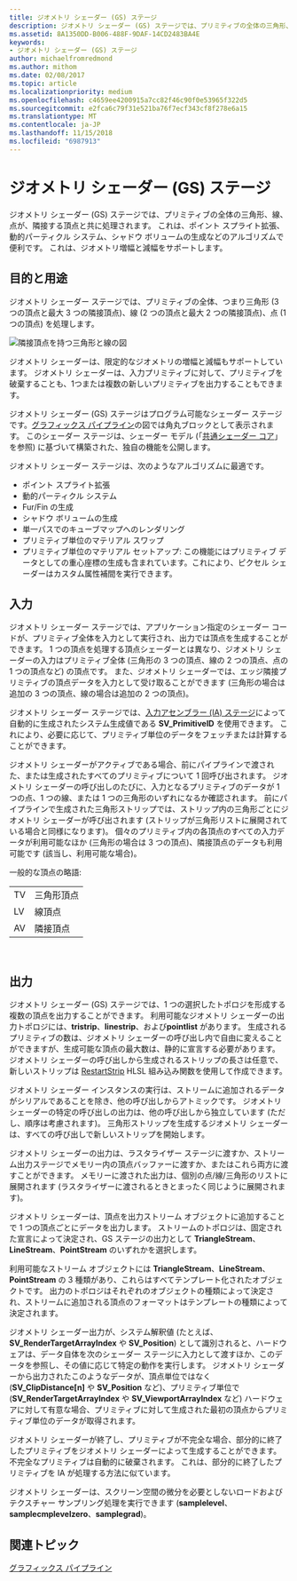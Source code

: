 ```yaml
---
title: ジオメトリ シェーダー (GS) ステージ
description: ジオメトリ シェーダー (GS) ステージでは、プリミティブの全体の三角形、線、点が、隣接する頂点と共に処理されます。
ms.assetid: 8A1350DD-B006-488F-9DAF-14CD2483BA4E
keywords:
- ジオメトリ シェーダー (GS) ステージ
author: michaelfromredmond
ms.author: mithom
ms.date: 02/08/2017
ms.topic: article
ms.localizationpriority: medium
ms.openlocfilehash: c4659ee4200915a7cc82f46c90f0e53965f322d5
ms.sourcegitcommit: e2fca6c79f31e521ba76f7ecf343cf8f278e6a15
ms.translationtype: MT
ms.contentlocale: ja-JP
ms.lasthandoff: 11/15/2018
ms.locfileid: "6987913"
---
```

# <a name="geometry-shader-gs-stage"></a>ジオメトリ シェーダー (GS) ステージ


ジオメトリ シェーダー (GS) ステージでは、プリミティブの全体の三角形、線、点が、隣接する頂点と共に処理されます。 これは、ポイント スプライト拡張、動的パーティクル システム、シャドウ ボリュームの生成などのアルゴリズムで便利です。 これは、ジオメトリ増幅と減幅をサポートします。

## <a name="span-idpurposeandusesspanspan-idpurposeandusesspanspan-idpurposeandusesspanpurpose-and-uses"></a><span id="Purpose_and_uses"></span><span id="purpose_and_uses"></span><span id="PURPOSE_AND_USES"></span>目的と用途


ジオメトリ シェーダー ステージでは、プリミティブの全体、つまり三角形 (3 つの頂点と最大 3 つの隣接頂点)、線 (2 つの頂点と最大 2 つの隣接頂点)、点 (1 つの頂点) を処理します。

![隣接頂点を持つ三角形と線の図](images/d3d10-gs.png)

ジオメトリ シェーダーは、限定的なジオメトリの増幅と減幅もサポートしています。 ジオメトリ シェーダーは、入力プリミティブに対して、プリミティブを破棄することも、1つまたは複数の新しいプリミティブを出力することもできます。

ジオメトリ シェーダー (GS) ステージはプログラム可能なシェーダー ステージです。[グラフィックス パイプライン](graphics-pipeline.md)の図では角丸ブロックとして表示されます。 このシェーダー ステージは、シェーダー モデル (「[共通シェーダー コア](https://msdn.microsoft.com/library/windows/desktop/bb509580)」を参照) に基づいて構築された、独自の機能を公開します。

ジオメトリ シェーダー ステージは、次のようなアルゴリズムに最適です。

-   ポイント スプライト拡張
-   動的パーティクル システム
-   Fur/Fin の生成
-   シャドウ ボリュームの生成
-   単一パスでのキューブマップへのレンダリング
-   プリミティブ単位のマテリアル スワップ
-   プリミティブ単位のマテリアル セットアップ: この機能にはプリミティブ データとしての重心座標の生成も含まれています。これにより、ピクセル シェーダーはカスタム属性補間を実行できます。

## <a name="span-idinputspanspan-idinputspanspan-idinputspaninput"></a><span id="Input"></span><span id="input"></span><span id="INPUT"></span>入力


ジオメトリ シェーダー ステージでは、アプリケーション指定のシェーダー コードが、プリミティブ全体を入力として実行され、出力では頂点を生成することができます。 1 つの頂点を処理する頂点シェーダーとは異なり、ジオメトリ シェーダーの入力はプリミティブ全体 (三角形の 3 つの頂点、線の 2 つの頂点、点の 1 つの頂点など) の頂点です。 また、ジオメトリ シェーダーでは、エッジ隣接プリミティブの頂点データを入力として受け取ることができます (三角形の場合は追加の 3 つの頂点、線の場合は追加の 2 つの頂点)。

ジオメトリ シェーダー ステージでは、[入力アセンブラー (IA) ステージ](input-assembler-stage--ia-.md)によって自動的に生成されたシステム生成値である **SV\_PrimitiveID** を使用できます。 これにより、必要に応じて、プリミティブ単位のデータをフェッチまたは計算することができます。

ジオメトリ シェーダーがアクティブである場合、前にパイプラインで渡された、または生成されたすべてのプリミティブについて 1 回呼び出されます。 ジオメトリ シェーダーの呼び出しのたびに、入力となるプリミティブのデータが 1 つの点、1 つの線、または 1 つの三角形のいずれになるか確認されます。 前にパイプラインで生成された三角形ストリップでは、ストリップ内の三角形ごとにジオメトリ シェーダーが呼び出されます (ストリップが三角形リストに展開されている場合と同様になります)。 個々のプリミティブ内の各頂点のすべての入力データが利用可能なほか (三角形の場合は 3 つの頂点)、隣接頂点のデータも利用可能です (該当し、利用可能な場合)。

一般的な頂点の略語:

|     |                 |
|-----|-----------------|
| TV  | 三角形頂点 |
| LV  | 線頂点     |
| AV  | 隣接頂点 |

 

## <a name="span-idoutputspanspan-idoutputspanspan-idoutputspanoutput"></a><span id="Output"></span><span id="output"></span><span id="OUTPUT"></span>出力


ジオメトリ シェーダー (GS) ステージでは、1 つの選択したトポロジを形成する複数の頂点を出力することができます。 利用可能なジオメトリ シェーダーの出力トポロジには、**tristrip**、**linestrip**、および**pointlist** があります。 生成されるプリミティブの数は、ジオメトリ シェーダーの呼び出し内で自由に変えることができますが、生成可能な頂点の最大数は、静的に宣言する必要があります。 ジオメトリ シェーダーの呼び出しから生成されるストリップの長さは任意で、新しいストリップは [RestartStrip](https://msdn.microsoft.com/library/windows/desktop/bb509660) HLSL 組み込み関数を使用して作成できます。

ジオメトリ シェーダー インスタンスの実行は、ストリームに追加されるデータがシリアルであることを除き、他の呼び出しからアトミックです。 ジオメトリ シェーダーの特定の呼び出しの出力は、他の呼び出しから独立しています (ただし、順序は考慮されます)。 三角形ストリップを生成するジオメトリ シェーダーは、すべての呼び出しで新しいストリップを開始します。

ジオメトリ シェーダーの出力は、ラスタライザー ステージに渡すか、ストリーム出力ステージでメモリー内の頂点バッファーに渡すか、またはこれら両方に渡すことができます。 メモリーに渡された出力は、個別の点/線/三角形のリストに展開されます (ラスタライザーに渡されるときとまったく同じように展開されます)。

ジオメトリ シェーダーは、頂点を出力ストリーム オブジェクトに追加することで 1 つの頂点ごとにデータを出力します。 ストリームのトポロジは、固定された宣言によって決定され、GS ステージの出力として **TriangleStream**、**LineStream**、**PointStream** のいずれかを選択します。

利用可能なストリーム オブジェクトには **TriangleStream**、**LineStream**、**PointStream** の 3 種類があり、これらはすべてテンプレート化されたオブジェクトです。 出力のトポロジはそれぞれのオブジェクトの種類によって決定され、ストリームに追加される頂点のフォーマットはテンプレートの種類によって決定されます。

ジオメトリ シェーダー出力が、システム解釈値 (たとえば、**SV\_RenderTargetArrayIndex** や **SV\_Position**) として識別されると、ハードウェアは、データ自体を次のシェーダー ステージに入力として渡すほか、このデータを参照し、その値に応じて特定の動作を実行します。 ジオメトリ シェーダーから出力されたこのようなデータが、頂点単位ではなく (**SV\_ClipDistance\[n\]** や **SV\_Position** など)、プリミティブ単位で (**SV\_RenderTargetArrayIndex** や **SV\_ViewportArrayIndex** など) ハードウェアに対して有意な場合、プリミティブに対して生成された最初の頂点からプリミティブ単位のデータが取得されます。

ジオメトリ シェーダーが終了し、プリミティブが不完全な場合、部分的に終了したプリミティブをジオメトリ シェーダーによって生成することができます。 不完全なプリミティブは自動的に破棄されます。 これは、部分的に終了したプリミティブを IA が処理する方法に似ています。

ジオメトリ シェーダーは、スクリーン空間の微分を必要としないロードおよびテクスチャー サンプリング処理を実行できます (**samplelevel**、**samplecmplevelzero**、**samplegrad**)。

## <a name="span-idrelated-topicsspanrelated-topics"></a><span id="related-topics"></span>関連トピック


[グラフィックス パイプライン](graphics-pipeline.md)

 

 




